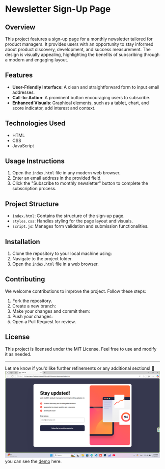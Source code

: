 # Newsletter Sign-Up Page

## Overview

This project features a sign-up page for a monthly newsletter tailored for product managers. It provides users with an opportunity to stay informed about product discovery, development, and success measurement. The design is visually appealing, highlighting the benefits of subscribing through a modern and engaging layout.

## Features

- **User-Friendly Interface**: A clean and straightforward form to input email addresses.
- **Call-to-Action**: A prominent button encouraging users to subscribe.
- **Enhanced Visuals**: Graphical elements, such as a tablet, chart, and score indicator, add interest and context.

## Technologies Used

- HTML
- CSS
- JavaScript

## Usage Instructions

1. Open the `index.html` file in any modern web browser.
2. Enter an email address in the provided field.
3. Click the "Subscribe to monthly newsletter" button to complete the subscription process.

## Project Structure

- `index.html`: Contains the structure of the sign-up page.
- `styles.css`: Handles styling for the page layout and visuals.
- `script.js`: Manages form validation and submission functionalities.

## Installation

1. Clone the repository to your local machine using:
2. Navigate to the project folder.
3. Open the `index.html` file in a web browser.

## Contributing

We welcome contributions to improve the project. Follow these steps:

1. Fork the repository.
2. Create a new branch:
3. Make your changes and commit them:
4. Push your changes:
5. Open a Pull Request for review.

## License

This project is licensed under the MIT License. Feel free to use and modify it as needed.

---

Let me know if you'd like further refinements or any additional sections! 🚀
<img src="./assets/images/Screenshot (4).png">
you can see the <a href="https://amir-mirzakhani.github.io/Sign-up-email/">demo</a> here.
